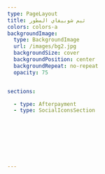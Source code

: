 ```yaml
---
type: PageLayout
title: ثيم شوبيفاي المطور
colors: colors-a
backgroundImage:
  type: BackgroundImage
  url: /images/bg2.jpg
  backgroundSize: cover
  backgroundPosition: center
  backgroundRepeat: no-repeat
  opacity: 75


sections:

  - type: Afterpayment
  - type: SocialIconsSection



  




---
```

